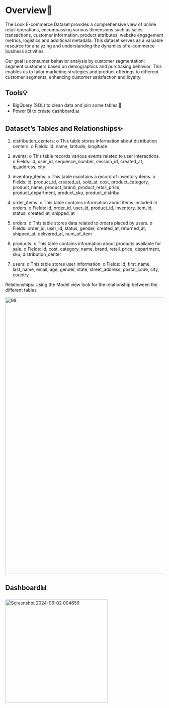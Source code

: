 
# Overview🎯

The Look E-commerce Dataset provides a comprehensive view of online retail operations, encompassing various dimensions such as sales transactions, customer information, product attributes, website engagement metrics, logistics and additional metadata. This dataset serves as a valuable resource for analyzing and understanding the dynamics of e-commerce business activities.

Our goal is consumer behavior analysis by customer segmentation: segment customers based on demographics and purchasing behavior. This enables us to tailor marketing strategies and product offerings to different customer segments, enhancing customer satisfaction and loyalty.


## Tools💡

- BigQuery (SQL) to clean data and join some tables.🧽
- Power Bi to create dashboard.📊



## Dataset’s Tables and Relationships✨

1.	distribution_centers:
o	This table stores information about distribution centers.
o	Fields: id, name, latitude, longitude

2.	events:
o	This table records various events related to user interactions.
o	Fields: id, user_id, sequence_number, session_id, created_at, ip_address, city

3.	inventory_items:
o	This table maintains a record of inventory items.
o	Fields: id, product_id, created_at, sold_at, cost, product_category, product_name, product_brand, product_retail_price, product_department, product_sku, product_distribu

4.	order_items:
o	This table contains information about items included in orders.
o	Fields: id, order_id, user_id, product_id, inventory_item_id, status, created_at, shipped_at

5.	orders:
o	This table stores data related to orders placed by users.
o	Fields: order_id, user_id, status, gender, created_at, returned_at, shipped_at, delivered_at, num_of_item

6.	products:
o	This table contains information about products available for sale.
o	Fields: id, cost, category, name, brand, retail_price, department, sku, distribution_center

7.	users:
o	This table stores user information.
o	Fields: id, first_name, last_name, email, age, gender, state, street_address, postal_code, city, country

Relationships:
Using the Model view look for the relationship between the different tables



<img width="877" alt="ML" src="https://github.com/Raneem16/The_Look_E-Commerce/assets/133536932/afd620a2-5987-4779-87fa-5f7df361b381">

## Dashboard📊


<img width="326" alt="Screenshot 2024-06-02 004659" src="https://github.com/Raneem16/The_Look_E-Commerce/assets/133536932/956b8d9d-f707-46ab-aca1-2949df35da80">


